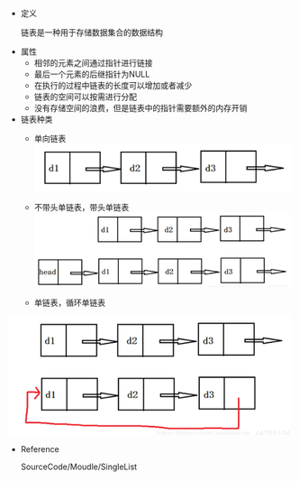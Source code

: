 * 定义

    链表是一种用于存储数据集合的数据结构

- 属性
   - 相邻的元素之间通过指针进行链接
   - 最后一个元素的后继指针为NULL
   - 在执行的过程中链表的长度可以增加或者减少
   - 链表的空间可以按需进行分配
   - 没有存储空间的浪费，但是链表中的指针需要额外的内存开销
- 链表种类
   - 单向链表
![List](../Image/List.png)

   - 不带头单链表，带头单链表
![List_Head](../Image/List_Head.png)

   - 单链表，循环单链表

![List_Cycle](../Image/List_Cycle.png)

- Reference

    SourceCode/Moudle/SingleList



